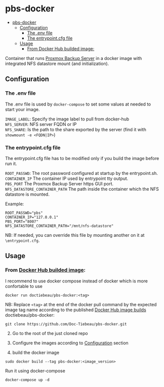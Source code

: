 # pbs-docker
- [pbs-docker](#pbs-docker)
  - [Configuration](#configuration)
    - [The .env file](#the-env-file)
    - [The entrypoint.cfg file](#the-entrypointcfg-file)
  - [Usage](#usage)
    - [From Docker Hub builded image:](#from-docker-hub-builded-image)

Container that runs [Proxmox Backup Server](https://pbs.proxmox.com/) in a docker image with integrated NFS datastore mount (and initialization).

## Configuration

### The .env file

The .env file is used by `docker-compose` to set some values at needed to start your image.

`IMAGE_LABEL`: Specify the image label to pull from docker-hub  
`NFS_SERVER`: NFS server FQDN or IP  
`NFS_SHARE`: Is the path to the share exported by the server (find it with `showmount -e <FQDN|IP>`)  

### The entrypoint.cfg file

The entrypoint.cfg file has to be modified only if you build the image before run it.

`ROOT_PASSWD`: The root password configured at startup by the entrypoint.sh.  
`CONTAINER_IP` The container IP used by entrypoint tty output.  
`PBS_PORT` The Proxmox Backup Server https GUI port.  
`NFS_DATASTORE_CONTAINER_PATH` The path inside the container which the NFS datastore is mounted.

Example:
```
ROOT_PASSWD="pbs"
CONTAINER_IP="127.0.0.1"
PBS_PORT="8007"
NFS_DATASTORE_CONTAINER_PATH="/mnt/nfs-datastore"

```
NB: If needed, you can override this file by mounting another on it at `\entrypoint.cfg`.

## Usage

### From [Docker Hub builded image](https://hub.docker.com/r/doctiebeau/pbs-docker):

I recommend to use docker compose instead of docker which is more confortable to use
```
docker run doctiebeau/pbs-docker:<tag>
```

NB: Replace `<tag>` at the end of the docker pull command by the expected image tag name according to the published [Docker Hub image builds](https://hub.docker.com/r/doctiebeau/pbs-docker/tags)
doctiebeau/pbs-docker:<tag>
```
git clone https://github.com/Doc-Tiebeau/pbs-docker.git
```

2. Go to the root of the just cloned repo
3. Configure the images according to [Configuration](#configuration) section

4. build the docker image
```
sudo docker build --tag pbs-docker:<image_version>
```
Run it using docker-compose

```
docker-compose up -d
```